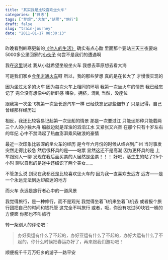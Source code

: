 ```yaml
---
title: "其实我是比较喜欢坐火车"
categories: ["日志"]
tags: ["梦想","火车","站票","旅行"]
draft: false
slug: "train-journey"
date: "2011-01-17 08:30:13"
---
```


昨晚看到韩寒更新的<a href="http://blog.sina.com.cn/s/blog_4701280b01017hr5.html" title="他人的生活" target="_blank">《他人的生活》</a>
确实有点心酸
里面那个要站三天三夜要站5000多公里回家的<a href="http://v.youku.com/v_show/id_XMjM2NDY1NjE2.html" title="62小时 5000公里，17岁小伙春运归家路" target="_blank">小伙子</a>
何尝不是我们的遭遇啊

我在<a href="http://eallion.com/aboutdream" title="有关于梦想" target="_blank">这里</a>说过
我从小就希望坐般坐火车
我想去草原想去看大海

可是我们家乡<a href="http://www.lc-news.com/newscenter/lcnews/Currentpolitics/201012/20101223154941_36865.html" target="_blank">今年才通火车</a>呀
所以，我的那些梦想
真的是在长大了
才慢慢实现的

因为坐过太多的火车
因为每次火车上相同的环境
我第一次坐火车的情景
我已经忘记了
完全没有想像中的新鲜感
嘈杂，拥挤，混乱
当然，没座位

跟我第一次坐飞机第一次坐长途汽车一样
已经快忘记那些细节了
只是记得，自己曾经那样经历过

相反，我还比较容易记起第一次坐船的情景
那是一次要过江
只能坐那种只能载两三个人的小独木舟
船舷边就是浑浊的滔滔江水
又紧张又兴奋
在那个只有十岁左右的年纪
心中不禁涌起了热血澎湃乘风破浪的豪情

最近一次印象比较深的坐火车的经历
是今年六月份的时候从绍兴到广州
当时事发突然走得比较急
然后很杯具的是——站票
显然这还不是高潮
因为更杯具的是
上车跟别人一聊
发现在我后面买票的人居然是坐票！！！
好吧，活生生的站了25个小时
聊以自慰的是途中还结识了两个美女……

不管怎么说
到现在我都还是比较喜欢坐火车的
因为我一直喜欢去远方
远方——是一个永远无法到达却痴迷的地方

而火车
永远是旅行者心中的一道风景

我觉得旅行，是一种修行，而不是观光
我觉得坐着飞机来坐着飞机去
或者报个旅行团把自己的时间和钱托管
这完全不叫旅行
或者，呃，你没有吃过50块钱一桶的方便面
你那也不叫旅行

转一条别人的评论吧：
<blockquote>办好奥运有什么了不起的，办好亚运有什么了不起的，办好大运有什么了不起的，你什么时候把春运办好了，再来跟我们邀功吧！</blockquote>
顺便祝千千万万归乡的游子一路平安

